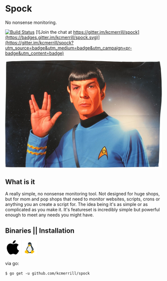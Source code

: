 # Spock

No nonsense monitoring. 

[![Build Status](https://travis-ci.org/kcmerrill/spock.svg?branch=master)](https://travis-ci.org/kcmerrill/spock) [![Join the chat at https://gitter.im/kcmerrill/spock](https://badges.gitter.im/kcmerrill/spock.svg)](https://gitter.im/kcmerrill/spock?utm_source=badge&utm_medium=badge&utm_campaign=pr-badge&utm_content=badge)

![Spock](assets/spock.jpg "Spock")

## What is it

A really simple, no nonsense monitoring tool. Not designed for huge shops, but for mom and pop shops that need to monitor websites, scripts, crons or anything you an create a script for. The idea being it's as simple or as complicated as you make it. It's featureset is incredibly simple but powerful enough to meet any needs you might have.

## Binaries || Installation

[![MacOSX](https://raw.githubusercontent.com/kcmerrill/go-dist/master/assets/apple_logo.png "Mac OSX")](http://go-dist.kcmerrill.com/kcmerrill/spock/mac/amd64) [![Linux](https://raw.githubusercontent.com/kcmerrill/go-dist/master/assets/linux_logo.png "Linux")](http://go-dist.kcmerrill.com/kcmerrill/spock/linux/amd64)

via go:

`$ go get -u github.com/kcmerrill/spock`
